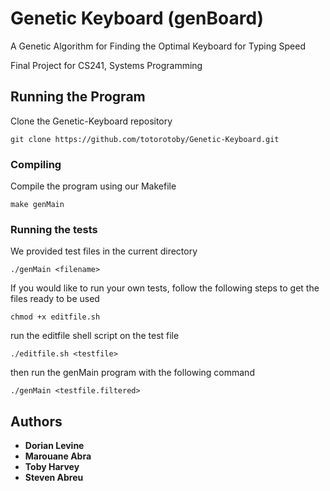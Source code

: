 # Genetic Keyboard (genBoard)

A Genetic Algorithm for Finding the Optimal Keyboard for Typing Speed

Final Project for CS241, Systems Programming

## Running the Program

Clone the Genetic-Keyboard repository

```
git clone https://github.com/totorotoby/Genetic-Keyboard.git
```

### Compiling

Compile the program using our Makefile

```
make genMain
```

### Running the tests

We provided test files in the current directory

```
./genMain <filename>
```
If you would like to run your own tests, follow the following steps to get the files ready to be used

```
chmod +x editfile.sh
```
run the editfile shell script on the test file

```
./editfile.sh <testfile>
```

then run the genMain program with the following command

```
./genMain <testfile.filtered>
```


## Authors

* **Dorian Levine**
* **Marouane Abra**
* **Toby Harvey**
* **Steven Abreu**
